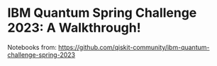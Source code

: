# IBM Quantum Spring Challenge 2023: A Walkthrough!

Notebooks from: https://github.com/qiskit-community/ibm-quantum-challenge-spring-2023 
